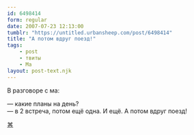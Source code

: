 ```yaml
---
id: 6498414
form: regular
date: 2007-07-23 12:13:00
tumblr: "https://untitled.urbansheep.com/post/6498414"
title: "А потом вдруг поезд!"
tags:
    - post
    - твиты
    - Ма
layout: post-text.njk
---
```


<p>В разговоре с ма:</p>
<p>—&nbsp;какие планы на день?<br/>
—&nbsp;в 2 встреча, потом ещё одна. И ещё. А потом вдруг поезд!</p>

<p><a href="http://twitter.com/urbansheep/statuses/163649212">⌘</a></p>

